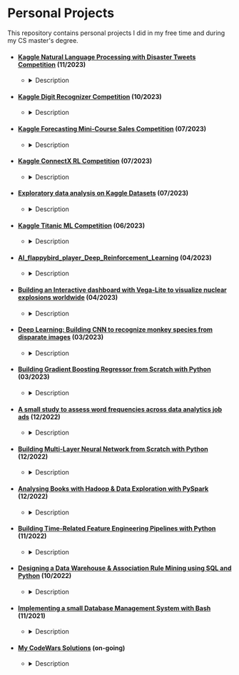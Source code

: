 # Personal Projects

<p>This repository contains personal projects I did in my free time and during my CS master's degree.</p>

* #### [Kaggle Natural Language Processing with Disaster Tweets Competition](https://github.com/pelinkeskin/Personal_projects/tree/main/Kaggle_NLP_Disaster_Tweets) (11/2023)
  *   <details> <summary>Description</summary> The challenge revolved around constructing a machine learning model adept at distinguishing genuine disaster-related tweets from others. </details>

* #### [Kaggle Digit Recognizer Competition](https://github.com/pelinkeskin/Personal_projects/tree/main/Kaggle_Digit_Recognizer) (10/2023)
  *   <details><summary>Description</summary>The challenge entailed the accurate identification of digits from a dataset comprising tens of thousands of handwritten images. </details>

* #### [Kaggle Forecasting Mini-Course Sales Competition](https://github.com/pelinkeskin/Personal_projects/tree/main/Kaggle_Forecasting_Mini-Course_Sales) (07/2023)
  *   <details><summary>Description</summary>This competition involved forecasting sales with synthetically generated time series datasets. </details>

* #### [Kaggle ConnectX RL Competition](https://github.com/pelinkeskin/Personal_projects/tree/main/Kaggle_ConnectX_ML_Competition) (07/2023)
  *   <details><summary>Description</summary>The ConnectX competition involves training an AI agent to play Connect4, and contestants are required to submit their agent in a Python file for evaluation on the leaderboard.</details>

* #### [Exploratory data analysis on Kaggle Datasets](https://github.com/pelinkeskin/Personal_projects/tree/main/EDAonKaggleDatasets) (07/2023)
  *   <details><summary>Description</summary>This folder contains notebooks I created for exploratory data analysis and visualization of interesting datasets obtained from Kaggle. </details>

* #### [Kaggle Titanic ML Competition](https://github.com/pelinkeskin/Personal_projects/tree/main/Kaggle_Titanic_ML_Competition) (06/2023)
  *   <details><summary>Description</summary>Titanic competition is about developing a machine learning model that makes binary classifications from tabular data of Titanic's passengers. </details> 

* #### [AI_flappybird_player_Deep_Reinforcement_Learning](https://github.com/pelinkeskin/Personal_projects/tree/main/AI_flappybird_player_Deep_Reinforcement_Learning) (04/2023)
  *   <details>  <summary>Description</summary>The project involved training an AI agent who plays the Flappy Bird game using deep reinforcement learning. </details>

* #### [Building an Interactive dashboard with Vega-Lite to visualize nuclear explosions worldwide](https://github.com/pelinkeskin/Personal_projects/tree/main/Interactive_dashboard_Vega-Lite) (04/2023)
  *   <details><summary>Description</summary>I created an interactive dashboard using Vega-Lite to visualize nuclear explosions worldwide.</details>

* #### [Deep Learning: Building CNN to recognize monkey species from disparate images](https://github.com/pelinkeskin/Personal_projects/tree/main/image_classification_with_CNN) (03/2023)
  *   <details><summary>Description</summary>The project involved building a deep convolutional neural network model to recognize monkey species from disparate images.</details>

* #### [Building Gradient Boosting Regressor from Scratch with Python](https://github.com/pelinkeskin/Personal_projects/tree/main/self-built_GradientBoosting_Regressor) (03/2023)
  *   <details>  <summary>Description</summary>The project involved creating a gradient-boosting regressor for continuous prediction problems by inheriting from appropriate scikit-learn base classes. </details>

* #### [A small study to assess word frequencies across data analytics job ads](https://github.com/pelinkeskin/Personal_projects/tree/main/JobAdsWordFreqEval) (12/2022)
  *   <details><summary>Description</summary>Data mining and text analysis for gaining insight into the common traits employers currently look for in data analytics roles. </details>

* #### [Building Multi-Layer Neural Network from Scratch with Python](https://github.com/pelinkeskin/Personal_projects/tree/main/Multi-Layer_Neural_Network_from_Scratch) (12/2022)
  *   <details>  <summary>Description</summary>I implemented a Multi-Layer Neural Network from Scratch with Python without using any ML library. </details>

* #### [Analysing Books with Hadoop & Data Exploration with PySpark](https://github.com/pelinkeskin/Personal_projects/tree/main/Big_Data_Exploration_Hadoop_PySpark) (12/2022)
  *   <details><summary>Description</summary>This is a combination of two projects for using big data management tools, Hadoop and Spark.</details>

* #### [Building Time-Related Feature Engineering Pipelines with Python](https://github.com/pelinkeskin/Personal_projects/tree/main/Time-Related_Feature_Engineering) (11/2022)
  *   <details>  <summary>Description</summary>I built Time-Related Feature Engineering Pipelines and developed a machine learning model with Python to predict traffic volumes.</details>

* #### [Designing a Data Warehouse & Association Rule Mining using SQL and Python](https://github.com/pelinkeskin/Personal_projects/tree/main/DatawareHousing_AssociationRule_Mining) (10/2022)
  *   <details><summary>Description</summary>This folder contains studies for practicing Data Warehousing and association rule mining.</details>

* #### [Implementing a small Database Management System with Bash](https://github.com/pelinkeskin/Personal_projects/tree/main/DBMS_BASH) (11/2021)
  *   <details><summary>Description</summary>I implemented a small database management system in Bash.</details>

* #### [My CodeWars Solutions](https://github.com/pelinkeskin/Personal_projects/tree/main/codewars_solns) (on-going)
  *   <details><summary>Description</summary>This folder contains my solutions for coding challenges.</details>

